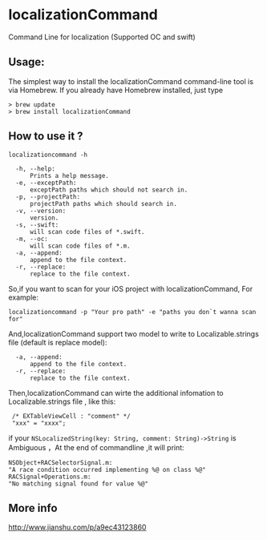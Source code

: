 # localizationCommand
Command Line for localization (Supported OC and swift)
## Usage:
The simplest way to install the localizationCommand command-line tool is via Homebrew. If you already have Homebrew installed, just type
```
> brew update
> brew install localizationCommand
```

## How to use it ?
```
localizationcommand -h
```

```
  -h, --help:
      Prints a help message.
  -e, --exceptPath:
      exceptPath paths which should not search in.
  -p, --projectPath:
      projectPath paths which should search in.
  -v, --version:
      version.
  -s, --swift:
      will scan code files of *.swift.
  -m, --oc:
      will scan code files of *.m.
  -a, --append:
      append to the file context.
  -r, --replace:
      replace to the file context.
```

So,if you want to scan for your iOS project with localizationCommand, For example:
```
localizationcommand -p "Your pro path" -e "paths you don`t wanna scan for"
```

And,localizationCommand support two model to write to Localizable.strings file (default is replace model):
```
  -a, --append:
      append to the file context.
  -r, --replace:
      replace to the file context.
```

Then,localizationCommand can wirte the additional infomation to Localizable.strings file , like this:

```
 /* EXTableViewCell : "comment" */
 "xxx" = "xxxx";
```

if your  `NSLocalizedString(key: String, comment: String)->String` is Ambiguous ，At the end of commandline ,it will print:
```
NSObject+RACSelectorSignal.m: 
"A race condition occurred implementing %@ on class %@"
RACSignal+Operations.m: 
"No matching signal found for value %@"
```
## More info
  http://www.jianshu.com/p/a9ec43123860

